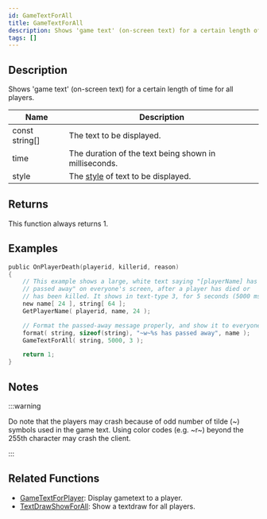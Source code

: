 ```yaml
---
id: GameTextForAll
title: GameTextForAll
description: Shows 'game text' (on-screen text) for a certain length of time for all players.
tags: []
---
```


## Description

Shows 'game text' (on-screen text) for a certain length of time for all players.

| Name           | Description                                                       |
| -------------- | ----------------------------------------------------------------- |
| const string[] | The text to be displayed.                                         |
| time           | The duration of the text being shown in milliseconds.             |
| style          | The [style](../resources/gametextstyles) of text to be displayed. |

## Returns

This function always returns 1.

## Examples

```c
public OnPlayerDeath(playerid, killerid, reason)
{
    // This example shows a large, white text saying "[playerName] has
    // passed away" on everyone's screen, after a player has died or
    // has been killed. It shows in text-type 3, for 5 seconds (5000 ms)
    new name[ 24 ], string[ 64 ];
    GetPlayerName( playerid, name, 24 );

    // Format the passed-away message properly, and show it to everyone:
    format( string, sizeof(string), "~w~%s has passed away", name );
    GameTextForAll( string, 5000, 3 );

    return 1;
}
```

## Notes

:::warning

Do note that the players may crash because of odd number of tilde (~) symbols used in the game text. Using color codes (e.g. ~r~) beyond the 255th character may crash the client.

:::

## Related Functions

- [GameTextForPlayer](GameTextForPlayer): Display gametext to a player.
- [TextDrawShowForAll](TextDrawShowForAll): Show a textdraw for all players.

